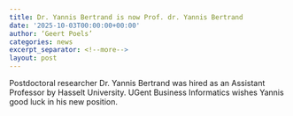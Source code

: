 ```yaml
---
title: Dr. Yannis Bertrand is now Prof. dr. Yannis Bertrand
date: '2025-10-03T00:00:00+00:00'
author: ‘Geert Poels’
categories: news
excerpt_separator: <!--more-->
layout: post
---
```

Postdoctoral researcher Dr. Yannis Bertrand was hired as an Assistant Professor by Hasselt University.
UGent Business Informatics wishes Yannis good luck in his new position.
<!--more-->
